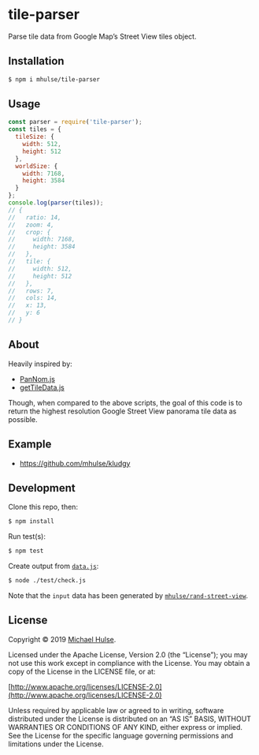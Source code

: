 # tile-parser

Parse tile data from Google Map’s Street View tiles object.

## Installation

```bash
$ npm i mhulse/tile-parser
```

## Usage

```js
const parser = require('tile-parser');
const tiles = {
  tileSize: {
    width: 512,
    height: 512
  },
  worldSize: {
    width: 7168,
    height: 3584
  }
};
console.log(parser(tiles));
// {
//   ratio: 14,
//   zoom: 4,
//   crop: {
//     width: 7168,
//     height: 3584
//   },
//   tile: {
//     width: 512,
//     height: 512
//   },
//   rows: 7,
//   cols: 14,
//   x: 13,
//   y: 6
// }
```

## About

Heavily inspired by:

- [PanNom.js](https://github.com/spite/PanomNom.js/blob/master/src/PanomNom.js)
- [getTileData.js](https://github.com/mattdesl/google-panorama-equirectangular/blob/master/lib/getTileData.js)

Though, when compared to the above scripts, the goal of this code is to return the highest resolution Google Street View panorama tile data as possible.

## Example

- https://github.com/mhulse/kludgy

## Development

Clone this repo, then:

```bash
$ npm install
```

Run test(s):

```bash
$ npm test
```

Create output from [`data.js`](./test/data.js):

```bash
$ node ./test/check.js
```

Note that the `input` data has been generated by [`mhulse/rand-street-view`](https://github.com/mhulse/rand-street-view).

## License

Copyright © 2019 [Michael Hulse](http://mky.io).

Licensed under the Apache License, Version 2.0 (the “License”); you may not use this work except in compliance with the License. You may obtain a copy of the License in the LICENSE file, or at:

[http://www.apache.org/licenses/LICENSE-2.0](http://www.apache.org/licenses/LICENSE-2.0)

Unless required by applicable law or agreed to in writing, software distributed under the License is distributed on an “AS IS” BASIS, WITHOUT WARRANTIES OR CONDITIONS OF ANY KIND, either express or implied. See the License for the specific language governing permissions and limitations under the License.
